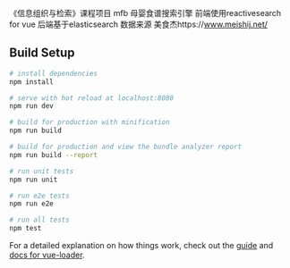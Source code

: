 《信息组织与检索》课程项目 mfb 母婴食谱搜索引擎
前端使用reactivesearch for vue   后端基于elasticsearch  数据来源 美食杰https://www.meishij.net/


## Build Setup

``` bash
# install dependencies
npm install

# serve with hot reload at localhost:8080
npm run dev

# build for production with minification
npm run build

# build for production and view the bundle analyzer report
npm run build --report

# run unit tests
npm run unit

# run e2e tests
npm run e2e

# run all tests
npm test
```

For a detailed explanation on how things work, check out the [guide](http://vuejs-templates.github.io/webpack/) and [docs for vue-loader](http://vuejs.github.io/vue-loader).
